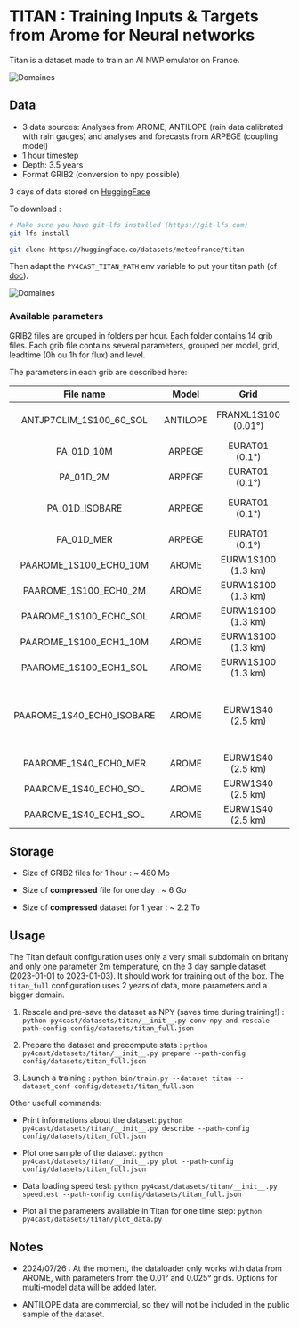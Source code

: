 # TITAN : Training Inputs & Targets from Arome for Neural networks

Titan is a dataset made to train an AI NWP emulator on France.

![Domaines](figs/titan_veryverylight.png)

## Data

* 3 data sources: Analyses from AROME, ANTILOPE (rain data calibrated with rain gauges) and analyses and forecasts from ARPEGE (coupling model)
* 1 hour timestep
* Depth: 3.5 years
* Format GRIB2 (conversion to npy possible)

3 days of data stored on [HuggingFace](https://huggingface.co/datasets/meteofrance/titan)

To download :

```bash
# Make sure you have git-lfs installed (https://git-lfs.com)
git lfs install

git clone https://huggingface.co/datasets/meteofrance/titan
```

Then adapt the `PY4CAST_TITAN_PATH` env variable to put your titan path (cf [doc](../README.md/#setting-environment-variables)).

![Domaines](figs/titan_domaines.png)


### Available parameters

GRIB2 files are grouped in folders per hour. Each folder contains 14 grib files. Each grib file contains several parameters, grouped per model, grid, leadtime (0h ou 1h for flux) and level.

The parameters in each grib are described here:

| File name  | Model | Grid | Level  | Parameters |
| :---:   | :---: | :---: | :---: | :---: |
| ANTJP7CLIM_1S100_60_SOL | ANTILOPE | FRANXL1S100  (0.01°)  | Ground |  Cumulated Rainfall on next 1h |
| PA_01D_10M | ARPEGE | EURAT01 (0.1°)   | 10m |  U, V |
| PA_01D_2M | ARPEGE  | EURAT01 (0.1°) | 2m |  T, HU |
| PA_01D_ISOBARE | ARPEGE | EURAT01 (0.1°) | 24 Isobaric levels |  Z, T, U, V, HU |
| PA_01D_MER | ARPEGE | EURAT01 (0.1°) | Sea |  P |
| PAAROME_1S100_ECH0_10M | AROME | EURW1S100 (1.3 km) | 10m |  U, V |
| PAAROME_1S100_ECH0_2M | AROME | EURW1S100 (1.3 km) | 2m |  T, HU |
| PAAROME_1S100_ECH0_SOL | AROME | EURW1S100 (1.3 km) | Ground |  RESR_SNOW |
| PAAROME_1S100_ECH1_10M | AROME | EURW1S100 (1.3 km) | 10m |  U_RAF, V_RAF |
| PAAROME_1S100_ECH1_SOL | AROME | EURW1S100 (1.3 km) | Ground |  PRECIP, WATER, SNOW |
| PAAROME_1S40_ECH0_ISOBARE | AROME | EURW1S40 (2.5 km) | 24 Isobaric levels |  Z, T, U, V, VV2, HU, CIWC, CLD_WATER, CLD_RAIN, CLD_SNOW, CLD_GRAUPL |
| PAAROME_1S40_ECH0_MER | AROME | EURW1S40 (2.5 km) | Sea |  P |
| PAAROME_1S40_ECH0_SOL | AROME | EURW1S40 (2.5 km) | Ground |  COLUMN_VAPO |
| PAAROME_1S40_ECH1_SOL | AROME | EURW1S40 (2.5 km) | Ground |  FLTHERM, FLSOLAR |



## Storage

* Size of GRIB2 files for 1 hour : ~ 480 Mo

* Size of **compressed** file for one day : ~ 6 Go

* Size of **compressed** dataset for 1 year : ~ 2.2 To

## Usage

The Titan default configuration uses only a very small subdomain on britany and only one parameter 2m temperature, on the 3 day sample dataset (2023-01-01 to 2023-01-03). It should work for training out of the box. The `titan_full` configuration uses 2 years of data, more parameters and a bigger domain.

1. Rescale and pre-save the dataset as NPY (saves time during training!) : `python py4cast/datasets/titan/__init__.py conv-npy-and-rescale --path-config config/datasets/titan_full.json`

2. Prepare the dataset and precompute stats : `python py4cast/datasets/titan/__init__.py prepare --path-config config/datasets/titan_full.json`

3. Launch a training : `python bin/train.py --dataset titan --dataset_conf config/datasets/titan_full.son`

Other usefull commands:

* Print informations about the dataset: `python py4cast/datasets/titan/__init__.py describe --path-config config/datasets/titan_full.json`

* Plot one sample of the dataset: `python py4cast/datasets/titan/__init__.py plot --path-config config/datasets/titan_full.json`

* Data loading speed test: `python py4cast/datasets/titan/__init__.py speedtest --path-config config/datasets/titan_full.json`

* Plot all the parameters available in Titan for one time step: `python py4cast/datasets/titan/plot_data.py`

## Notes

* 2024/07/26 : At the moment, the dataloader only works with data from AROME, with parameters from the 0.01° and 0.025° grids. Options for multi-model data will be added later.

* ANTILOPE data are commercial, so they will not be included in the public sample of the dataset.